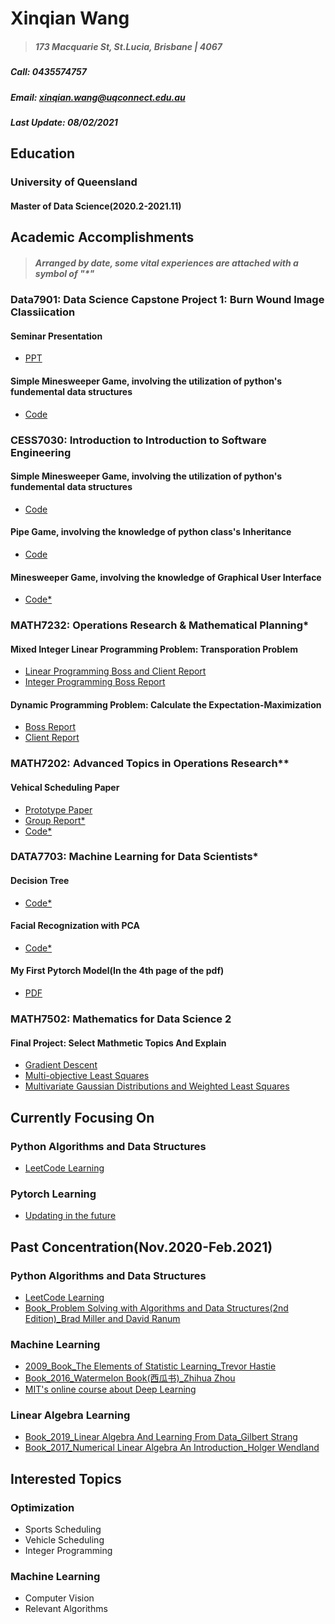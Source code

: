 # Xinqian Wang
> ##### 173 Macquarie St, St.Lucia, Brisbane | 4067
##### Call: 0435574757
##### Email: xinqian.wang@uqconnect.edu.au
##### Last Update: 08/02/2021


## Education
### University of Queensland
#### Master of Data Science(2020.2-2021.11)
## Academic Accomplishments
> ##### Arranged by date, some vital experiences are attached with a symbol of "*"


### Data7901: Data Science Capstone Project 1: Burn Wound Image Classiication
#### Seminar Presentation
  -  [PPT](https://github.com/Wangxinqian/Andy-s-Learning-SpaCE/blob/main/DATA7901/Presentation/DATA7901_Seminar_4565489_Xinqian%20Wang.pdf)
#### Simple Minesweeper Game, involving the utilization of python's fundemental data structures
  -  [Code](https://github.com/Wangxinqian/Andy-s-Learning-SpaCE/blob/main/CESS7030/Simple%20Minesweeper%20Game/a1.py)
### CESS7030: Introduction to Introduction to Software Engineering
#### Simple Minesweeper Game, involving the utilization of python's fundemental data structures
  -  [Code](https://github.com/Wangxinqian/Andy-s-Learning-SpaCE/blob/main/CESS7030/Simple%20Minesweeper%20Game/a1.py)
#### Pipe Game, involving the knowledge of python class's Inheritance
  -  [Code](https://github.com/Wangxinqian/Andy-s-Learning-SpaCE/blob/main/CESS7030/Pipe%20Game/a2.py)
#### Minesweeper Game, involving the knowledge of Graphical User Interface
  -  [Code*](https://github.com/Wangxinqian/Andy-s-Learning-SpaCE/blob/main/CESS7030/Minesweeper%20Game/a3_FinalVersion.py)
### MATH7232: Operations Research & Mathematical Planning*
#### Mixed Integer Linear Programming Problem: Transporation Problem
  -  [Linear Programming Boss and Client Report](Math7232/ReportByXinqianWang.pdf)
  -  [Integer Programming Boss Report](Math7232/PacficParadise_communication9.pdf)
#### Dynamic Programming Problem: Calculate the Expectation-Maximization
  -  [Boss Report](Math7232/a3_BossReport.pdf)
  -  [Client Report](Math7232/a3_ClientReport.pdf)
### MATH7202: Advanced Topics in Operations Research**
#### Vehical Scheduling Paper 
  -  [Prototype Paper](https://github.com/Wangxinqian/Andy-s-Learning-SpaCE/blob/main/Math7202/Group%20paper_The%20Vehicle%20Scheduling%20Problem%20for%20Fleets%20with%20Alternative-Fuel%20Vehicles.pdf)
  -  [Group Report*](Math7202/Math7202_Vehicle_Scheduling_Report.pdf)
  -  [Code*](Math7202/Code)
### DATA7703: Machine Learning for Data Scientists*
#### Decision Tree
  -  [Code*](Data7703/XinqianWang_s4565489_A1_ML/Data7703_A1.py)
#### Facial Recognization with PCA
  -  [Code*](Data7703/XinqianWang_s4565489_A2_ML/A2.ipynb)
#### My First Pytorch Model(In the 4th page of the pdf)
  -  [PDF](https://github.com/Wangxinqian/Andy-s-Learning-SpaCE/blob/main/Data7703/XinqianWang_4565489_a4_My%20First%20Pytorch%20Model.pdf)
### MATH7502: Mathematics for Data Science 2
#### Final Project: Select Mathmetic Topics And Explain
  -  [Gradient Descent](Math7502/Xinqian_Wang_s4565489-Project_Topic11.pdf)
  -  [Multi-objective Least Squares](Math7502/Xinqian_Wang_s4565489-Project_Topic5.pdf)
  -  [Multivariate Gaussian Distributions and Weighted Least Squares](Math7502/Xinqian_Wang_s4565489-Project_Topic11.pdf)



## Currently Focusing On
### Python Algorithms and Data Structures
   -  [LeetCode Learning](/LeetCode)
### Pytorch Learning
   -  [Updating in the future](https://github.com/Wangxinqian/Andy-s-Learning-SpaCE/tree/main/Pytorch%20Learning)
## Past Concentration(Nov.2020-Feb.2021)
### Python Algorithms and Data Structures
   -  [LeetCode Learning](/LeetCode)
   -  [Book_Problem Solving with Algorithms and Data Structures(2nd Edition)_Brad Miller and David Ranum](https://runestone.academy/runestone/books/published/pythonds/index.html)
### Machine Learning
   -  [2009_Book_The Elements of Statistic Learning_Trevor Hastie](https://web.stanford.edu/~hastie/ElemStatLearn/)
   -  [Book_2016_Watermelon Book(西瓜书)_Zhihua Zhou](https://www.amazon.com/Machine-Learning-Chinese-Zhou-Zhihua/dp/7302423288)
   -  [MIT's online course about Deep Learning](http://introtodeeplearning.com/)
### Linear Algebra Learning
   -  [Book_2019_Linear Algebra And Learning From Data_Gilbert Strang](https://math.mit.edu/~gs/learningfromdata/)
   -  [Book_2017_Numerical Linear Algebra An Introduction_Holger Wendland](https://books.google.com.au/books/about/Numerical_Linear_Algebra.html?id=4-k4DwAAQBAJ&redir_esc=y)



## Interested Topics
### Optimization
   -  Sports Scheduling
   -  Vehicle Scheduling
   -  Integer Programming
### Machine Learning
   -  Computer Vision
   -  Relevant Algorithms
